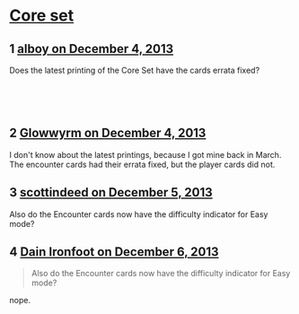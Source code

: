 # [Core set](https://community.fantasyflightgames.com/topic/94593-core-set/)

## 1 [alboy on December 4, 2013](https://community.fantasyflightgames.com/topic/94593-core-set/?do=findComment&comment=922888)

Does the latest printing of the Core Set have the cards errata fixed?

 

 

## 2 [Glowwyrm on December 4, 2013](https://community.fantasyflightgames.com/topic/94593-core-set/?do=findComment&comment=923127)

I don't know about the latest printings, because I got mine back in March.  The encounter cards had their errata fixed, but the player cards did not.

## 3 [scottindeed on December 5, 2013](https://community.fantasyflightgames.com/topic/94593-core-set/?do=findComment&comment=923575)

Also do the Encounter cards now have the difficulty indicator for Easy mode?

## 4 [Dain Ironfoot on December 6, 2013](https://community.fantasyflightgames.com/topic/94593-core-set/?do=findComment&comment=924758)

> Also do the Encounter cards now have the difficulty indicator for Easy mode?

nope.

